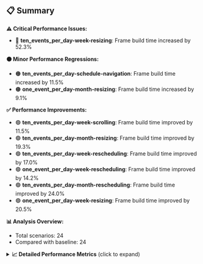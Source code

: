 ## 📋 Summary

**⚠️ Critical Performance Issues:**
- 🔴 **ten_events_per_day-week-resizing**: Frame build time increased by 52.3%

**🟠 Minor Performance Regressions:**
- 🟠 **ten_events_per_day-schedule-navigation**: Frame build time increased by 11.5%
- 🟠 **one_event_per_day-month-resizing**: Frame build time increased by 9.1%

**✅ Performance Improvements:**
- 🟢 **ten_events_per_day-week-scrolling**: Frame build time improved by 11.5%
- 🟢 **ten_events_per_day-month-resizing**: Frame build time improved by 19.3%
- 🟢 **ten_events_per_day-week-rescheduling**: Frame build time improved by 17.0%
- 🟢 **one_event_per_day-week-rescheduling**: Frame build time improved by 14.2%
- 🟢 **ten_events_per_day-month-rescheduling**: Frame build time improved by 24.0%
- 🟢 **one_event_per_day-week-resizing**: Frame build time improved by 20.5%

**📊 Analysis Overview:**
- Total scenarios: 24
- Compared with baseline: 24

<details>
<summary><strong>📈 Detailed Performance Metrics</strong> (click to expand)</summary>

#### one_event_per_day-month-loadingEvents

| Metric | Current | Baseline | Change | Status |
|--------|---------|----------|--------|--------|
| Average Frame Build Time Millis | 2.56ms | 2.61ms | -0.05ms (-2.1%) | 🟡 |
| Worst Frame Build Time Millis | 6.19ms | 6.21ms | -0.02ms (-0.3%) | 🟡 |
| Missed Frame Build Budget Count | 0.0 | 0.0 | +0 (+0.0%) | 🟡 |
| Average Frame Rasterizer Time Millis | 2.58ms | 2.69ms | -0.11ms (-4.1%) | 🟡 |
| Missed Frame Rasterizer Budget Count | 0.0 | 0.0 | +0 (+0.0%) | 🟡 |
| New Gen Gc Count | 0.0 | 0.0 | +0 (+0.0%) | 🟡 |
| Old Gen Gc Count | 1.0 | 1.0 | +0 (+0.0%) | 🟡 |

#### one_event_per_day-month-navigation

| Metric | Current | Baseline | Change | Status |
|--------|---------|----------|--------|--------|
| Average Frame Build Time Millis | 4.57ms | 4.70ms | -0.12ms (-2.7%) | 🟡 |
| Worst Frame Build Time Millis | 13.30ms | 15.74ms | -2.44ms (-15.5%) | 🟢 |
| Missed Frame Build Budget Count | 0.0 | 0.25 | -0 (-100.0%) | 🟢 |
| Average Frame Rasterizer Time Millis | 3.55ms | 3.43ms | +0.11ms (+3.2%) | 🟠 |
| Missed Frame Rasterizer Budget Count | 0.25 | 0.25 | +0 (+0.0%) | 🟡 |
| New Gen Gc Count | 4.0 | 3.5 | +0 (+14.3%) | 🔴 |
| Old Gen Gc Count | 2.5 | 2.0 | +0 (+25.0%) | 🔴 |

#### one_event_per_day-month-rescheduling

| Metric | Current | Baseline | Change | Status |
|--------|---------|----------|--------|--------|
| Average Frame Build Time Millis | 0.64ms | 0.69ms | -0.05ms (-7.3%) | 🟢 |
| Worst Frame Build Time Millis | 5.12ms | 3.49ms | +1.63ms (+46.6%) | 🔴 |
| Missed Frame Build Budget Count | 0.0 | 0.0 | +0 (+0.0%) | 🟡 |
| Average Frame Rasterizer Time Millis | 3.44ms | 5.41ms | -1.97ms (-36.4%) | 🟢 |
| Missed Frame Rasterizer Budget Count | 3.25 | 6.0 | -3 (-45.8%) | 🟢 |
| New Gen Gc Count | 4.0 | 3.5 | +0 (+14.3%) | 🔴 |
| Old Gen Gc Count | 4.0 | 3.0 | +1 (+33.3%) | 🔴 |

#### one_event_per_day-month-resizing

| Metric | Current | Baseline | Change | Status |
|--------|---------|----------|--------|--------|
| Average Frame Build Time Millis | 0.52ms | 0.48ms | +0.04ms (+9.1%) | 🟠 |
| Worst Frame Build Time Millis | 2.80ms | 1.94ms | +0.87ms (+44.8%) | 🔴 |
| Missed Frame Build Budget Count | 0.0 | 0.0 | +0 (+0.0%) | 🟡 |
| Average Frame Rasterizer Time Millis | 3.66ms | 3.60ms | +0.06ms (+1.7%) | 🟠 |
| Missed Frame Rasterizer Budget Count | 0.5 | 0.0 | +0 (+0.0%) | 🟡 |
| New Gen Gc Count | 0.0 | 0.5 | -0 (-100.0%) | 🟢 |
| Old Gen Gc Count | 1.5 | 0.5 | +1 (+200.0%) | 🔴 |

#### one_event_per_day-schedule-loadingEvents

| Metric | Current | Baseline | Change | Status |
|--------|---------|----------|--------|--------|
| Average Frame Build Time Millis | 9.49ms | 9.43ms | +0.06ms (+0.7%) | 🟠 |
| Worst Frame Build Time Millis | 27.28ms | 26.83ms | +0.44ms (+1.6%) | 🟠 |
| Missed Frame Build Budget Count | 1.0 | 1.0 | +0 (+0.0%) | 🟡 |
| Average Frame Rasterizer Time Millis | 2.76ms | 2.77ms | -0.01ms (-0.4%) | 🟡 |
| Missed Frame Rasterizer Budget Count | 0.0 | 0.0 | +0 (+0.0%) | 🟡 |
| New Gen Gc Count | 2.0 | 2.0 | +0 (+0.0%) | 🟡 |
| Old Gen Gc Count | 1.5 | 2.0 | -0 (-25.0%) | 🟢 |

#### one_event_per_day-schedule-navigation

| Metric | Current | Baseline | Change | Status |
|--------|---------|----------|--------|--------|
| Average Frame Build Time Millis | 6.82ms | 7.29ms | -0.47ms (-6.4%) | 🟢 |
| Worst Frame Build Time Millis | 15.69ms | 17.56ms | -1.87ms (-10.7%) | 🟢 |
| Missed Frame Build Budget Count | 0.5 | 0.75 | -0 (-33.3%) | 🟢 |
| Average Frame Rasterizer Time Millis | 3.33ms | 3.42ms | -0.09ms (-2.6%) | 🟡 |
| Missed Frame Rasterizer Budget Count | 0.0 | 0.0 | +0 (+0.0%) | 🟡 |
| New Gen Gc Count | 6.0 | 6.0 | +0 (+0.0%) | 🟡 |
| Old Gen Gc Count | 2.5 | 3.0 | -0 (-16.7%) | 🟢 |

#### one_event_per_day-schedule-rescheduling

| Metric | Current | Baseline | Change | Status |
|--------|---------|----------|--------|--------|
| Average Frame Build Time Millis | 2.04ms | 2.12ms | -0.08ms (-3.6%) | 🟡 |
| Worst Frame Build Time Millis | 27.80ms | 28.03ms | -0.23ms (-0.8%) | 🟡 |
| Missed Frame Build Budget Count | 1.5 | 1.0 | +0 (+50.0%) | 🔴 |
| Average Frame Rasterizer Time Millis | 4.36ms | 5.03ms | -0.66ms (-13.2%) | 🟢 |
| Missed Frame Rasterizer Budget Count | 4.0 | 2.5 | +2 (+60.0%) | 🔴 |
| New Gen Gc Count | 9.0 | 8.5 | +0 (+5.9%) | 🟠 |
| Old Gen Gc Count | 5.0 | 4.0 | +1 (+25.0%) | 🔴 |

#### one_event_per_day-week-loadingEvents

| Metric | Current | Baseline | Change | Status |
|--------|---------|----------|--------|--------|
| Average Frame Build Time Millis | 0.72ms | 0.71ms | +0.01ms (+1.5%) | 🟠 |
| Worst Frame Build Time Millis | 1.87ms | 1.87ms | +0.00ms (+0.1%) | 🟠 |
| Missed Frame Build Budget Count | 0.0 | 0.0 | +0 (+0.0%) | 🟡 |
| Average Frame Rasterizer Time Millis | 9.50ms | 10.19ms | -0.69ms (-6.8%) | 🟢 |
| Missed Frame Rasterizer Budget Count | 0.25 | 0.25 | +0 (+0.0%) | 🟡 |
| New Gen Gc Count | 0.0 | 0.0 | +0 (+0.0%) | 🟡 |
| Old Gen Gc Count | 0.5 | 0.5 | +0 (+0.0%) | 🟡 |

#### one_event_per_day-week-navigation

| Metric | Current | Baseline | Change | Status |
|--------|---------|----------|--------|--------|
| Average Frame Build Time Millis | 2.63ms | 2.59ms | +0.04ms (+1.6%) | 🟠 |
| Worst Frame Build Time Millis | 8.48ms | 8.46ms | +0.02ms (+0.3%) | 🟠 |
| Missed Frame Build Budget Count | 0.0 | 0.0 | +0 (+0.0%) | 🟡 |
| Average Frame Rasterizer Time Millis | 2.83ms | 2.76ms | +0.07ms (+2.5%) | 🟠 |
| Missed Frame Rasterizer Budget Count | 0.0 | 0.0 | +0 (+0.0%) | 🟡 |
| New Gen Gc Count | 2.5 | 3.0 | -0 (-16.7%) | 🟢 |
| Old Gen Gc Count | 3.5 | 3.0 | +0 (+16.7%) | 🔴 |

#### one_event_per_day-week-rescheduling

| Metric | Current | Baseline | Change | Status |
|--------|---------|----------|--------|--------|
| Average Frame Build Time Millis | 0.47ms | 0.55ms | -0.08ms (-14.2%) | 🟢 |
| Worst Frame Build Time Millis | 2.15ms | 2.56ms | -0.41ms (-16.0%) | 🟢 |
| Missed Frame Build Budget Count | 0.0 | 0.0 | +0 (+0.0%) | 🟡 |
| Average Frame Rasterizer Time Millis | 2.51ms | 3.27ms | -0.76ms (-23.3%) | 🟢 |
| Missed Frame Rasterizer Budget Count | 0.25 | 0.25 | +0 (+0.0%) | 🟡 |
| New Gen Gc Count | 2.5 | 2.0 | +0 (+25.0%) | 🔴 |
| Old Gen Gc Count | 1.0 | 0.5 | +0 (+100.0%) | 🔴 |

#### one_event_per_day-week-resizing

| Metric | Current | Baseline | Change | Status |
|--------|---------|----------|--------|--------|
| Average Frame Build Time Millis | 0.50ms | 0.62ms | -0.13ms (-20.5%) | 🟢 |
| Worst Frame Build Time Millis | 2.10ms | 2.80ms | -0.69ms (-24.8%) | 🟢 |
| Missed Frame Build Budget Count | 0.0 | 0.0 | +0 (+0.0%) | 🟡 |
| Average Frame Rasterizer Time Millis | 2.23ms | 4.39ms | -2.15ms (-49.1%) | 🟢 |
| Missed Frame Rasterizer Budget Count | 0.0 | 1.0 | -1 (-100.0%) | 🟢 |
| New Gen Gc Count | 0.0 | 0.5 | -0 (-100.0%) | 🟢 |
| Old Gen Gc Count | 1.0 | 1.5 | -0 (-33.3%) | 🟢 |

#### one_event_per_day-week-scrolling

| Metric | Current | Baseline | Change | Status |
|--------|---------|----------|--------|--------|
| Average Frame Build Time Millis | 1.88ms | 2.07ms | -0.18ms (-8.9%) | 🟢 |
| Worst Frame Build Time Millis | 5.50ms | 4.10ms | +1.40ms (+34.1%) | 🔴 |
| Missed Frame Build Budget Count | 0.0 | 0.0 | +0 (+0.0%) | 🟡 |
| Average Frame Rasterizer Time Millis | 4.78ms | 4.63ms | +0.15ms (+3.2%) | 🟠 |
| Missed Frame Rasterizer Budget Count | 0.25 | 0.25 | +0 (+0.0%) | 🟡 |
| New Gen Gc Count | 5.5 | 5.0 | +0 (+10.0%) | 🟠 |
| Old Gen Gc Count | 2.0 | 2.5 | -0 (-20.0%) | 🟢 |

#### ten_events_per_day-month-loadingEvents

| Metric | Current | Baseline | Change | Status |
|--------|---------|----------|--------|--------|
| Average Frame Build Time Millis | 6.18ms | 6.07ms | +0.11ms (+1.7%) | 🟠 |
| Worst Frame Build Time Millis | 23.20ms | 22.87ms | +0.33ms (+1.4%) | 🟠 |
| Missed Frame Build Budget Count | 4.75 | 5.75 | -1 (-17.4%) | 🟢 |
| Average Frame Rasterizer Time Millis | 4.66ms | 4.54ms | +0.12ms (+2.6%) | 🟠 |
| Missed Frame Rasterizer Budget Count | 0.0 | 0.0 | +0 (+0.0%) | 🟡 |
| New Gen Gc Count | 10.0 | 9.0 | +1 (+11.1%) | 🔴 |
| Old Gen Gc Count | 7.5 | 5.5 | +2 (+36.4%) | 🔴 |

#### ten_events_per_day-month-navigation

| Metric | Current | Baseline | Change | Status |
|--------|---------|----------|--------|--------|
| Average Frame Build Time Millis | 10.63ms | 11.11ms | -0.48ms (-4.3%) | 🟡 |
| Worst Frame Build Time Millis | 31.08ms | 35.47ms | -4.39ms (-12.4%) | 🟢 |
| Missed Frame Build Budget Count | 4.0 | 3.0 | +1 (+33.3%) | 🔴 |
| Average Frame Rasterizer Time Millis | 4.89ms | 4.85ms | +0.04ms (+0.9%) | 🟠 |
| Missed Frame Rasterizer Budget Count | 0.0 | 0.0 | +0 (+0.0%) | 🟡 |
| New Gen Gc Count | 8.0 | 7.5 | +0 (+6.7%) | 🟠 |
| Old Gen Gc Count | 5.0 | 7.0 | -2 (-28.6%) | 🟢 |

#### ten_events_per_day-month-rescheduling

| Metric | Current | Baseline | Change | Status |
|--------|---------|----------|--------|--------|
| Average Frame Build Time Millis | 1.16ms | 1.52ms | -0.37ms (-24.0%) | 🟢 |
| Worst Frame Build Time Millis | 8.08ms | 10.12ms | -2.04ms (-20.2%) | 🟢 |
| Missed Frame Build Budget Count | 0.0 | 0.0 | +0 (+0.0%) | 🟡 |
| Average Frame Rasterizer Time Millis | 3.88ms | 8.47ms | -4.59ms (-54.2%) | 🟢 |
| Missed Frame Rasterizer Budget Count | 0.0 | 8.5 | -8 (-100.0%) | 🟢 |
| New Gen Gc Count | 4.0 | 6.0 | -2 (-33.3%) | 🟢 |
| Old Gen Gc Count | 0.0 | 2.0 | -2 (-100.0%) | 🟢 |

#### ten_events_per_day-month-resizing

| Metric | Current | Baseline | Change | Status |
|--------|---------|----------|--------|--------|
| Average Frame Build Time Millis | 1.20ms | 1.49ms | -0.29ms (-19.3%) | 🟢 |
| Worst Frame Build Time Millis | 7.11ms | 8.97ms | -1.85ms (-20.7%) | 🟢 |
| Missed Frame Build Budget Count | 0.0 | 0.0 | +0 (+0.0%) | 🟡 |
| Average Frame Rasterizer Time Millis | 7.86ms | 11.83ms | -3.97ms (-33.6%) | 🟢 |
| Missed Frame Rasterizer Budget Count | 5.0 | 9.0 | -4 (-44.4%) | 🟢 |
| New Gen Gc Count | 2.0 | 2.0 | +0 (+0.0%) | 🟡 |
| Old Gen Gc Count | 2.0 | 2.0 | +0 (+0.0%) | 🟡 |

#### ten_events_per_day-schedule-loadingEvents

| Metric | Current | Baseline | Change | Status |
|--------|---------|----------|--------|--------|
| Average Frame Build Time Millis | 5.71ms | 5.84ms | -0.14ms (-2.4%) | 🟡 |
| Worst Frame Build Time Millis | 30.71ms | 29.29ms | +1.42ms (+4.9%) | 🟠 |
| Missed Frame Build Budget Count | 4.75 | 4.75 | +0 (+0.0%) | 🟡 |
| Average Frame Rasterizer Time Millis | 3.16ms | 3.12ms | +0.04ms (+1.2%) | 🟠 |
| Missed Frame Rasterizer Budget Count | 0.0 | 0.0 | +0 (+0.0%) | 🟡 |
| New Gen Gc Count | 12.0 | 12.0 | +0 (+0.0%) | 🟡 |
| Old Gen Gc Count | 5.5 | 5.5 | +0 (+0.0%) | 🟡 |

#### ten_events_per_day-schedule-navigation

| Metric | Current | Baseline | Change | Status |
|--------|---------|----------|--------|--------|
| Average Frame Build Time Millis | 22.93ms | 20.57ms | +2.36ms (+11.5%) | 🔴 |
| Worst Frame Build Time Millis | 46.27ms | 43.67ms | +2.60ms (+6.0%) | 🟠 |
| Missed Frame Build Budget Count | 11.0 | 10.5 | +0 (+4.8%) | 🟠 |
| Average Frame Rasterizer Time Millis | 3.25ms | 3.05ms | +0.20ms (+6.4%) | 🟠 |
| Missed Frame Rasterizer Budget Count | 0.0 | 0.0 | +0 (+0.0%) | 🟡 |
| New Gen Gc Count | 18.0 | 20.0 | -2 (-10.0%) | 🟢 |
| Old Gen Gc Count | 11.0 | 11.0 | +0 (+0.0%) | 🟡 |

#### ten_events_per_day-schedule-rescheduling

| Metric | Current | Baseline | Change | Status |
|--------|---------|----------|--------|--------|
| Average Frame Build Time Millis | 0.97ms | 1.02ms | -0.05ms (-4.6%) | 🟡 |
| Worst Frame Build Time Millis | 21.54ms | 22.01ms | -0.47ms (-2.1%) | 🟡 |
| Missed Frame Build Budget Count | 1.0 | 1.0 | +0 (+0.0%) | 🟡 |
| Average Frame Rasterizer Time Millis | 3.59ms | 5.96ms | -2.37ms (-39.8%) | 🟢 |
| Missed Frame Rasterizer Budget Count | 0.25 | 1.5 | -1 (-83.3%) | 🟢 |
| New Gen Gc Count | 6.0 | 6.0 | +0 (+0.0%) | 🟡 |
| Old Gen Gc Count | 5.5 | 5.5 | +0 (+0.0%) | 🟡 |

#### ten_events_per_day-week-loadingEvents

| Metric | Current | Baseline | Change | Status |
|--------|---------|----------|--------|--------|
| Average Frame Build Time Millis | 1.21ms | 1.19ms | +0.02ms (+1.9%) | 🟠 |
| Worst Frame Build Time Millis | 5.99ms | 6.30ms | -0.31ms (-4.9%) | 🟡 |
| Missed Frame Build Budget Count | 0.0 | 0.0 | +0 (+0.0%) | 🟡 |
| Average Frame Rasterizer Time Millis | 3.82ms | 3.83ms | -0.02ms (-0.5%) | 🟡 |
| Missed Frame Rasterizer Budget Count | 0.25 | 0.25 | +0 (+0.0%) | 🟡 |
| New Gen Gc Count | 3.0 | 3.5 | -0 (-14.3%) | 🟢 |
| Old Gen Gc Count | 3.0 | 3.5 | -0 (-14.3%) | 🟢 |

#### ten_events_per_day-week-navigation

| Metric | Current | Baseline | Change | Status |
|--------|---------|----------|--------|--------|
| Average Frame Build Time Millis | 7.52ms | 7.70ms | -0.18ms (-2.4%) | 🟡 |
| Worst Frame Build Time Millis | 28.01ms | 27.16ms | +0.86ms (+3.2%) | 🟠 |
| Missed Frame Build Budget Count | 2.0 | 2.0 | +0 (+0.0%) | 🟡 |
| Average Frame Rasterizer Time Millis | 5.88ms | 5.53ms | +0.35ms (+6.3%) | 🟠 |
| Missed Frame Rasterizer Budget Count | 0.0 | 0.0 | +0 (+0.0%) | 🟡 |
| New Gen Gc Count | 8.0 | 8.5 | -0 (-5.9%) | 🟢 |
| Old Gen Gc Count | 5.0 | 6.5 | -2 (-23.1%) | 🟢 |

#### ten_events_per_day-week-rescheduling

| Metric | Current | Baseline | Change | Status |
|--------|---------|----------|--------|--------|
| Average Frame Build Time Millis | 0.84ms | 1.02ms | -0.17ms (-17.0%) | 🟢 |
| Worst Frame Build Time Millis | 4.93ms | 4.14ms | +0.78ms (+18.9%) | 🔴 |
| Missed Frame Build Budget Count | 0.0 | 0.0 | +0 (+0.0%) | 🟡 |
| Average Frame Rasterizer Time Millis | 5.83ms | 9.15ms | -3.32ms (-36.3%) | 🟢 |
| Missed Frame Rasterizer Budget Count | 3.75 | 0.75 | +3 (+400.0%) | 🔴 |
| New Gen Gc Count | 6.0 | 4.0 | +2 (+50.0%) | 🔴 |
| Old Gen Gc Count | 2.0 | 0.5 | +2 (+300.0%) | 🔴 |

#### ten_events_per_day-week-resizing

| Metric | Current | Baseline | Change | Status |
|--------|---------|----------|--------|--------|
| Average Frame Build Time Millis | 1.58ms | 1.03ms | +0.54ms (+52.3%) | 🔴 |
| Worst Frame Build Time Millis | 6.56ms | 4.54ms | +2.02ms (+44.5%) | 🔴 |
| Missed Frame Build Budget Count | 0.0 | 0.0 | +0 (+0.0%) | 🟡 |
| Average Frame Rasterizer Time Millis | 11.71ms | 9.14ms | +2.57ms (+28.1%) | 🔴 |
| Missed Frame Rasterizer Budget Count | 8.5 | 1.0 | +8 (+750.0%) | 🔴 |
| New Gen Gc Count | 2.0 | 1.5 | +0 (+33.3%) | 🔴 |
| Old Gen Gc Count | 2.0 | 0.5 | +2 (+300.0%) | 🔴 |

#### ten_events_per_day-week-scrolling

| Metric | Current | Baseline | Change | Status |
|--------|---------|----------|--------|--------|
| Average Frame Build Time Millis | 1.55ms | 1.75ms | -0.20ms (-11.5%) | 🟢 |
| Worst Frame Build Time Millis | 3.31ms | 3.11ms | +0.20ms (+6.4%) | 🟠 |
| Missed Frame Build Budget Count | 0.0 | 0.0 | +0 (+0.0%) | 🟡 |
| Average Frame Rasterizer Time Millis | 5.69ms | 6.31ms | -0.62ms (-9.8%) | 🟢 |
| Missed Frame Rasterizer Budget Count | 0.0 | 0.0 | +0 (+0.0%) | 🟡 |
| New Gen Gc Count | 8.0 | 7.5 | +0 (+6.7%) | 🟠 |
| Old Gen Gc Count | 2.0 | 1.5 | +0 (+33.3%) | 🔴 |

</details>

